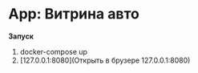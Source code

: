 # App: Витрина авто

**Запуск**

1. docker-compose up
2. [127.0.0.1:8080](Открыть в брузере 127.0.0.1:8080)
